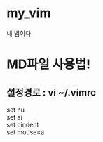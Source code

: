 # my_vim
내 빔이다

# MD파일 사용법!
[^1]:문장의 끝에 스페이스바를 두번누르던지 엔터를 두번눌러야지 다음줄로 넘어갑니다.  
[^2]:# 을 이용하여 정할수 있으며 아래와 같이 #의 개수에 따라 크기가 달라집니다.  
[^3]:강조는 **을 강조하고 싶은 부분의 양쪽을 감싸주면 됩니다.**  
[^4]:기울임체는 ***을 기울이고 싶은 부분의 양쪽을 감싸주면 됩니다.***  
[^5]:취소선은 ~~을 취소선을 넣고싶은 부분의 양쪾을 감싸주면 됩니다.~~  
[^6]:코드 넣기 기능은 ```언어 ```로 감싸주면 되고 자동 하이라이트를 지원합니다.  
[^7]:인용을 하려면 문장 앞에 >를 붙이면 됩니다.    

## 설정경로 : vi ~/.vimrc

set nu  
set ai  
set cindent  
set mouse=a  
